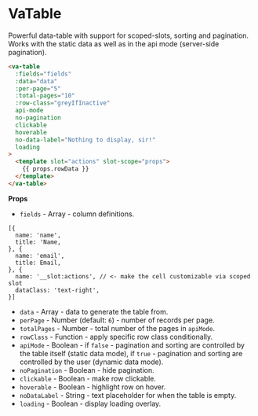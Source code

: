 # VaTable
Powerful data-table with support for scoped-slots, sorting and pagination.
Works with the static data as well as in the api mode (server-side pagination).

```html
<va-table
  :fields="fields"
  :data="data"
  :per-page="5"
  :total-pages="10"
  :row-class="greyIfInactive"
  api-mode
  no-pagination
  clickable
  hoverable
  no-data-label="Nothing to display, sir!"
  loading
>
  <template slot="actions" slot-scope="props">
    {{ props.rowData }}
  </template>
</va-table>
```

**Props**
* `fields` - Array - column definitions.
```
[{
  name: 'name',
  title: 'Name,
}, {
  name: 'email',
  title: Email,
}, {
  name: '__slot:actions', // <- make the cell customizable via scoped slot
  dataClass: 'text-right',
}]
```
* `data` - Array - data to generate the table from.
* `perPage` - Number (default: `6`) - number of records per page.
* `totalPages` - Number - total number of the pages in `apiMode`.
* `rowClass` - Function - apply specific row class conditionally.
* `apiMode` - Boolean - if `false` - pagination and sorting are controlled by the table itself (static data mode),
  if `true` - pagination and sorting are controlled by the user (dynamic data mode).
* `noPagination` - Boolean - hide pagination.
* `clickable` - Boolean - make row clickable.
* `hoverable` - Boolean - highlight row on hover.
* `noDataLabel` - String - text placeholder for when the table is empty.
* `loading` - Boolean - display loading overlay.
